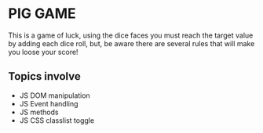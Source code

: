 # PIG GAME
This is a game of luck, using the dice faces you must reach the target value by adding each dice roll, but, be aware there are several rules that
will make you loose your score!

## Topics involve
- JS DOM manipulation
- JS Event handling
- JS methods
- JS CSS classlist toggle
